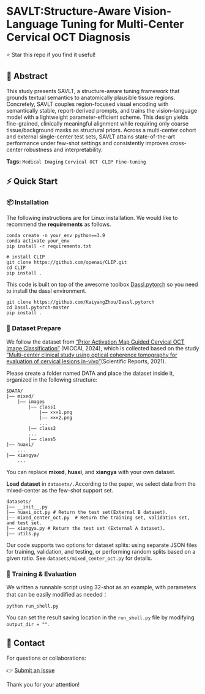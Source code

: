 # SAVLT:Structure-Aware Vision-Language Tuning for Multi-Center Cervical OCT Diagnosis

⭐ Star this repo if you find it useful!

## 📝 Abstract

This study presents SAVLT, a structure-aware tuning framework that grounds textual semantics to anatomically plausible tissue regions. Concretely, SAVLT couples region-focused visual encoding with semantically stable, report-derived prompts, and trains the vision–language model with a lightweight parameter-efficient scheme. This design yields fine-grained, clinically meaningful alignment while requiring only coarse tissue/background masks as structural priors. Across a multi-center cohort and external single-center test sets, SAVLT attains state-of-the-art performance under few-shot settings and consistently improves cross-center robustness and interpretability.
<p><strong>Tags:</strong> <code>Medical Imaging</code> <code>Cervical OCT </code> <code>CLIP Fine-tuning</code></p>


## ⚡️ Quick Start



### 📦 Installation

The following instructions are for Linux installation. We would like to recommend the **requirements** as follows.

```
conda create -n your_env python==3.9
conda activate your_env
pip install -r requirements.txt

# install CLIP
git clone https://github.com/openai/CLIP.git
cd CLIP
pip install .
```
This code is built on top of the awesome toolbox [Dassl.pytorch](https://github.com/KaiyangZhou/Dassl.pytorch) so you need to install the dassl environment. 

```
git clone https://github.com/KaiyangZhou/Dassl.pytorch
cd Dassl.pytorch-master
pip install .
```

### 📁 Dataset Prepare

We follow the dataset from [“Prior Activation Map Guided Cervical OCT Image Classification”](https://link.springer.com/chapter/10.1007/978-3-031-72384-1_36) (MICCAI, 2024), which is collected based on the study [“Multi-center clinical study using optical coherence tomography for evaluation of cervical lesions in-vivo”](https://www.nature.com/articles/s41598-021-86711-3)(Scientific Reports, 2021).

Please create a folder named DATA and place the dataset inside it, organized in the following structure:

```
$DATA/
|–– mixed/
    |–– images
        |–– class1
            |–– ×××1.png
            |–– ×××2.png
            ...
        |–– class2
        ...
        |–– class5
|–– huaxi/
    ...
|–– xiangya/
    ...
```
You can replace **mixed**, **huaxi**, and **xiangya** with your own dataset.

**Load dataset** in `datasets/.`According to the paper, we select data from the mixed-center as the few-shot support set.
```
datasets/
|–– __init__.py
|–– huaxi_oct.py # Return the test set(External B dataset).
|–– mixed_center_oct.py  # Return the training set, validation set, and test set.
|–– xiangya.py # Return the test set (External A dataset).
|–– utils.py
```

Our code supports two options for dataset splits: using separate JSON files for training, validation, and testing, or performing random splits based on a given ratio. See `datasets/mixed_center_oct.py` for details.

### 🚀 Training & Evaluation

We written a runnable script using 32-shot as an example, with parameters that can be easily modified as needed：
```
python run_shell.py
```
You can set the result saving location in the `run_shell.py` file by modifying `output_dir = ""`.



## 💬 Contact

For questions or collaborations:


👉 [Submit an Issue](https://github.com/rabbit-my/SAVLT/issues)

Thank you for your attention!

